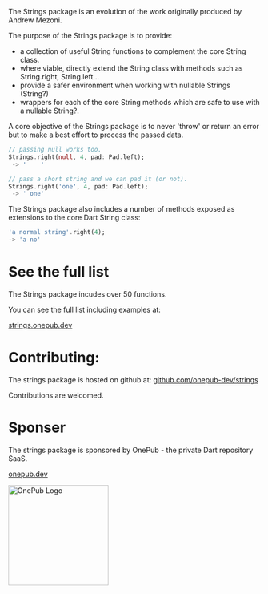 The Strings package is an evolution of the work originally produced by Andrew Mezoni.

The purpose of the Strings package is to provide:
 * a collection of useful String functions to complement the core String class.
 * where viable, directly extend the String class with methods such as String.right, String.left...
 * provide a safer environment when working with nullable Strings (String?)
 * wrappers for each of the core String methods which are safe to use with a nullable String?.

A core objective of the Strings package is to never 'throw' or return an error but to make a best effort to process the passed data.

```dart
// passing null works too.
Strings.right(null, 4, pad: Pad.left);
 -> '    '

// pass a short string and we can pad it (or not).
Strings.right('one', 4, pad: Pad.left);
 -> ' one'

```

The Strings package also includes a number of methods exposed as extensions to the
core Dart String class:
```dart
'a normal string'.right(4);
-> 'a no'
```

# See the full list
The Strings package incudes over 50 functions.

You can see the full list including examples at:

[strings.onepub.dev](https://strings.onepub.dev)

# Contributing:
The strings package is hosted on github at:
[github.com/onepub-dev/strings](https://github.com/onepub-dev/strings)

Contributions are welcomed.

# Sponser
The strings package is sponsored by OnePub - the private Dart repository SaaS.

[onepub.dev](https://onepub.dev)

<img alt="OnePub Logo" src="https://raw.githubusercontent.com/onepub-dev/strings/main/images/onepub-logo.svg" style="width:200px"></img>






